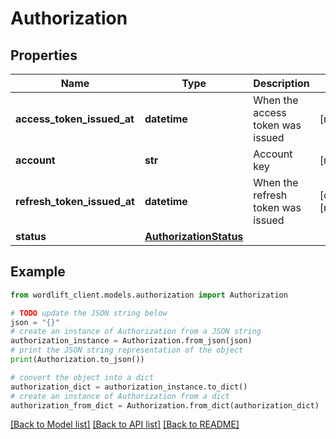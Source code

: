 # Authorization


## Properties

Name | Type | Description | Notes
------------ | ------------- | ------------- | -------------
**access_token_issued_at** | **datetime** | When the access token was issued | [readonly] 
**account** | **str** | Account key | [readonly] 
**refresh_token_issued_at** | **datetime** | When the refresh token was issued | [optional] [readonly] 
**status** | [**AuthorizationStatus**](AuthorizationStatus.md) |  | 

## Example

```python
from wordlift_client.models.authorization import Authorization

# TODO update the JSON string below
json = "{}"
# create an instance of Authorization from a JSON string
authorization_instance = Authorization.from_json(json)
# print the JSON string representation of the object
print(Authorization.to_json())

# convert the object into a dict
authorization_dict = authorization_instance.to_dict()
# create an instance of Authorization from a dict
authorization_from_dict = Authorization.from_dict(authorization_dict)
```
[[Back to Model list]](../README.md#documentation-for-models) [[Back to API list]](../README.md#documentation-for-api-endpoints) [[Back to README]](../README.md)


